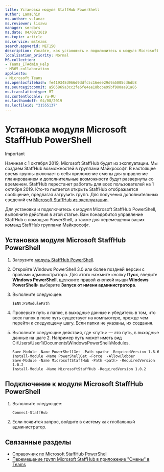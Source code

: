 ```yaml
---
title: Установка модуля StaffHub PowerShell
author: LanaChin
ms.author: v-lanac
ms.reviewer: lisawu
manager: serdars
ms.date: 04/08/2019
ms.topic: article
ms.service: msteams
search.appverid: MET150
description: Узнайте, как установить и подключитесь к модуля Microsoft StaffHub PowerShell.
localization_priority: Normal
MS.collection:
- Teams_ITAdmin_Help
- M365-collaboration
appliesto:
- Microsoft Teams
ms.openlocfilehash: fe419348d966d9ddfc5c16eee29d9a5005cd6db8
ms.sourcegitcommit: a505869a3cc2fe6fe4ee18bcbe99bf980aa91a86
ms.translationtype: MT
ms.contentlocale: ru-RU
ms.lasthandoff: 04/08/2019
ms.locfileid: "31555137"
---
```

# <a name="install-the-microsoft-staffhub-powershell-module"></a>Установка модуля Microsoft StaffHub PowerShell

> [!IMPORTANT]
> Начиная с 1 октября 2019, Microsoft StaffHub будет из эксплуатации. Мы создаем StaffHub возможностей в группами Майкрософт. В настоящее время группы включает в себя приложение смены для управление планированием и дополнительные возможности будут развернуты со временем. StaffHub перестанет работать для всех пользователей на 1 октября 2019. Кто-то пытается открыть StaffHub отображается сообщение, предлагая загрузить групп. Для получения дополнительных сведений см [Microsoft StaffHub из эксплуатации](microsoft-staffhub-to-be-retired.md).  

Для установки и подключитесь к модуля Microsoft StaffHub PowerShell, выполните действия в этой статье. Вам понадобится управление StaffHub с помощью PowerShell, а также для перемещения ваших команд StaffHub группами Майкрософт.

## <a name="install-the-microsoft-staffhub-powershell-module"></a>Установка модуля Microsoft StaffHub PowerShell

1. Загрузите [модуль StaffHub PowerShell](https://www.powershellgallery.com/packages/MicrosoftStaffHub/1.0.0-alpha). 
2. Откройте Windows PowerShell 3.0 или более поздней версии с правами администратора. Для этого нажмите кнопку **Пуск**, введите **Windows PowerShell**, щелкните правой кнопкой мыши **Windows PowerShell**и выберите **Запуск от имени администратора**.
3. Выполните следующее:

    ```
    $ENV:PSModulePath
    ```

4. Проверьте путь к папке, в выходные данные и убедитесь в том, что всех папок в поле путь существует на компьютере, прежде чем перейти к следующему шагу. Если папки не указаны, их создания.
5. Выполните следующие действия, где &lt;путь&gt; — это путь, в выходные данные на шаге 2. Например путь может иметь вид C:\Users\User1\Documents\WindowsPowerShell\Modules.

    ```
    Save-Module -Name PowerShellGet -Path <path> -RequiredVersion 1.6.6
    Install-Module -Name PowerShellGet -Force  -AllowClobber
    Save-Module -Name MicrosoftStaffHub -Path <path> -RequiredVersion 1.0.2
    Install-Module -Name MicrosoftStaffHub -RequiredVersion 1.0.2
    ```

## <a name="connect-to-the-microsoft-staffhub-powershell-module"></a>Подключение к модуля Microsoft StaffHub PowerShell

1. Выполните следующее:

    ```
    Connect-StaffHub
    ```

2. Если появится запрос, войдите в систему как глобальный администратор.

## <a name="related-topics"></a>Связанные разделы

- [Справочник по Microsoft StaffHub PowerShell](https://docs.microsoft.com/en-us/powershell/module/staffhub/?view=staffhub-ps)
- [Перемещение групп Microsoft StaffHub в приложение "Смены" в Teams](move-staffhub-teams-to-shifts-in-teams.md)
